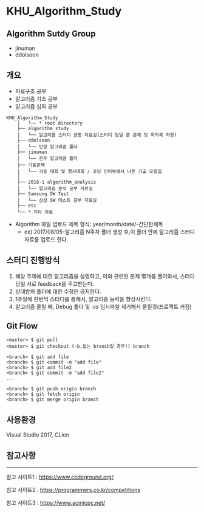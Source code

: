 ﻿# KHU_Algorithm_Study
## Algorithm Sutdy Group
- jinuman
- ddolsoon

## 개요
- 자료구조 공부
- 알고리즘 기초 공부
- 알고리즘 심화 공부
```
KHU_Algorithm_Study
    │   └── * root directory
    ├── algorithm_study
    │   └── 알고리즘 스터디 공동 자료실(스터디 당일 푼 문제 및 회의록 저장)
    ├── ddolsoon
    │   └── 민성 알고리즘 폴더
    ├── jinuman
    │   └── 진우 알고리즘 폴더
    ├── 기출문제
    │   └── 각종 대회 및 경시대회 / 코딩 인터뷰에서 나온 기출 모음집  
    │
    ├── 2018-1 algorithm_analysis
    │   └── 알고리즘 분석 공부 자료실
    ├── Samsung SW Test
    │   └── 삼성 SW 테스트 공부 자료실
    ├── etc
	└── * 기타 자료

```
* Algorithm 파일 업로드 제목 형식: year/month/date/-간단한제목
	* ex) 2017/08/05-알고리즘 N주차 폴더 생성 후,이 폴더 안에 알고리즘 스터디 자료를 업로드 한다.

## 스터디 진행방식
1. 해당 주제에 대한 알고리즘을 설명하고, 이와 관련된 문제 몇개를 풀어와서, 스터디 당일 서로 feedback을 주고받는다.
2. 상대방의 폴더에 대한 수정은 금지한다.
3. 1주일에 한번씩 스터디를 통해서, 알고리즘 능력을 향상시킨다.
4. 알고리즘 올릴 때, Debug 폴더 및 .vs 임시파일 제거해서 올릴것(프로젝트 커짐)



## Git Flow

```
<master> $ git pull
<master> $ git checkout (-b,없는 branch일 경우!) branch

<branch> $ git add file
<branch> $ git commit -m "add file"
<branch> $ git add file2
<branch> $ git commit -m "add file2"
...

<branch> $ git push origin branch
<branch> $ git fetch origin
<branch> $ git merge origin branch
```

## 사용환경
Visual Studio 2017, CLion

## 참고사항
----
참고 사이트1 : https://www.codeground.org/

참고 사이트2 : https://programmers.co.kr/competitions

참고 사이트3 : https://www.acmicpc.net/

